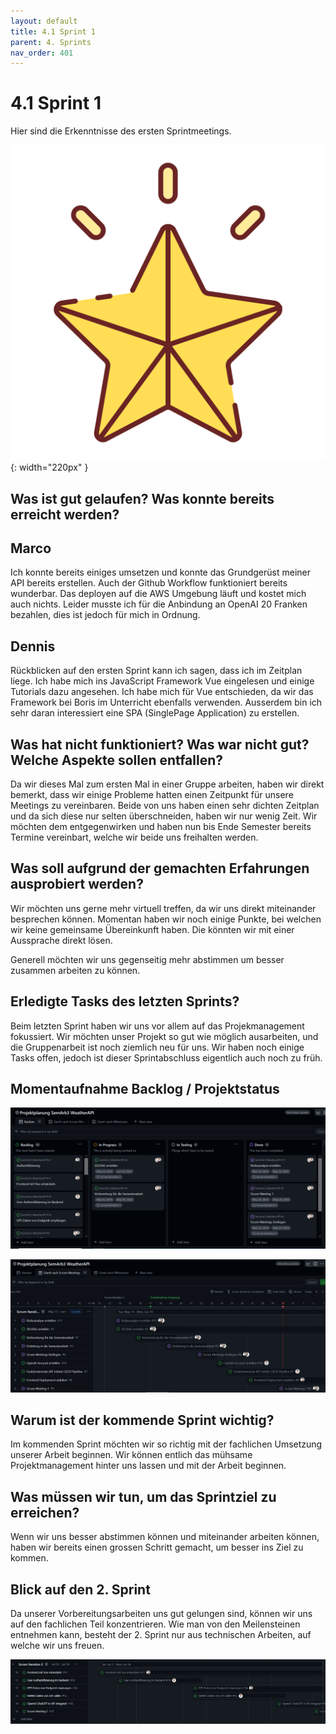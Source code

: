 ```yaml
---
layout: default
title: 4.1 Sprint 1
parent: 4. Sprints
nav_order: 401
---
```


# 4.1 Sprint 1

Hier sind die Erkenntnisse des ersten Sprintmeetings.

![Star](../ressources/icons/star.png){: width="220px" }

## Was ist gut gelaufen? Was konnte bereits erreicht werden?

## Marco

Ich konnte bereits einiges umsetzen und konnte das Grundgerüst meiner API bereits erstellen. Auch der Github Workflow funktioniert bereits wunderbar. Das deployen auf die AWS Umgebung läuft und kostet mich auch nichts. Leider musste ich für die Anbindung an OpenAI 20 Franken bezahlen, dies ist jedoch für mich in Ordnung.

## Dennis

Rückblicken auf den ersten Sprint kann ich sagen, dass ich im Zeitplan liege. Ich habe mich ins JavaScript Framework Vue eingelesen und einige Tutorials dazu angesehen. Ich habe mich für Vue entschieden, da wir das Framework bei Boris im Unterricht ebenfalls verwenden. Ausserdem bin ich sehr daran interessiert eine SPA (SinglePage Application) zu erstellen.

## Was hat nicht funktioniert? Was war nicht gut? Welche Aspekte sollen entfallen?

Da wir dieses Mal zum ersten Mal in einer Gruppe arbeiten, haben wir direkt bemerkt, dass wir einige Probleme hatten einen Zeitpunkt für unsere Meetings zu vereinbaren. Beide von uns haben einen sehr dichten Zeitplan und da sich diese nur selten überschneiden, haben wir nur wenig Zeit. Wir möchten dem entgegenwirken und haben nun bis Ende Semester bereits Termine vereinbart, welche wir beide uns freihalten werden.

## Was soll aufgrund der gemachten Erfahrungen ausprobiert werden?

Wir möchten uns gerne mehr virtuell treffen, da wir uns direkt miteinander besprechen können. Momentan haben wir noch einige Punkte, bei welchen wir keine gemeinsame Übereinkunft haben. Die könnten wir mit einer Aussprache direkt lösen.

Generell möchten wir uns gegenseitig mehr abstimmen um besser zusammen arbeiten zu können.

## Erledigte Tasks des letzten Sprints?

Beim letzten Sprint haben wir uns vor allem auf das Projekmanagement fokussiert. Wir möchten unser Projekt so gut wie möglich ausarbeiten, und die Gruppenarbeit ist noch ziemlich neu für uns. Wir haben noch einige Tasks offen, jedoch ist dieser Sprintabschluss eigentlich auch noch zu früh.

## Momentaufnahme Backlog / Projektstatus

![Backlog Sprint 1](../ressources/images/scrum/backlog_sprint1.PNG)

![Projektstatus Sprint 1](../ressources/images/scrum/projektstatus_sprint1.PNG)

## Warum ist der kommende Sprint wichtig?

Im kommenden Sprint möchten wir so richtig mit der fachlichen Umsetzung unserer Arbeit beginnen. Wir können entlich das mühsame Projektmanagement hinter uns lassen und mit der Arbeit beginnen.

## Was müssen wir tun, um das Sprintziel zu erreichen?

Wenn wir uns besser abstimmen können und miteinander arbeiten können, haben wir bereits einen grossen Schritt gemacht, um besser ins Ziel zu kommen.

## Blick auf den 2. Sprint

Da unserer Vorbereitungsarbeiten uns gut gelungen sind, können wir uns auf den fachlichen Teil konzentrieren. Wie man von den Meilensteinen entnehmen kann, besteht der 2. Sprint nur aus technischen Arbeiten, auf welche wir uns freuen.

![Preview Print 2](../ressources/images/scrum/preview_projektstatus_sprint2.PNG)
